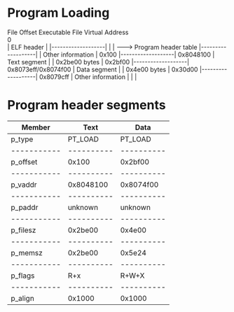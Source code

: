 # Program Loading  

File Offset   Executable File    Virtual Address  
          0  
             |    ELF header     |
             |-------------------|
             |                   | ---> Program header table
             |-------------------|
             | Other information |
       0x100 |-------------------| 0x8048100
             |   Text segment    |
             |   0x2be00 bytes   |
     0x2bf00 |-------------------| 0x8073eff/0x8074f00
             |    Data segment   |
             |    0x4e00 bytes   |
     0x30d00 |-------------------| 0x8079cff
             | Other information |
             |                   |  
             
# Program header segments  

  | Member    | Text     | Data     |
  |-----------|----------|----------|
  | p_type    | PT_LOAD  | PT_LOAD  |
  |-----------|----------|----------|
  | p_offset  | 0x100    | 0x2bf00  |
  |-----------|----------|----------|
  | p_vaddr   | 0x8048100|0x8074f00 |
  |-----------|----------|----------|
  | p_paddr   | unknown  |unknown   |
  |-----------|----------|----------|
  | p_filesz  | 0x2be00  | 0x4e00   |
  |-----------|----------|----------|
  | p_memsz   | 0x2be00  | 0x5e24   |
  |-----------|----------|----------|
  | p_flags   | R+x      | R+W+X    |
  |-----------|----------|----------|
  | p_align   | 0x1000   | 0x1000   |

